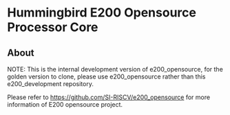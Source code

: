 Hummingbird E200 Opensource Processor Core
================

About
-----------

NOTE: This is the internal development version of e200_opensource, for the golden version to clone, please 
use e200_opensource rather than this e200_development repository.

Please refer to https://github.com/SI-RISCV/e200_opensource for more information of E200 opensource project.

    
